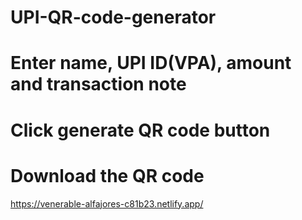 # UPI-QR-code-generator
# Enter name, UPI ID(VPA), amount and transaction note
# Click generate QR code button
# Download the QR code 

https://venerable-alfajores-c81b23.netlify.app/
